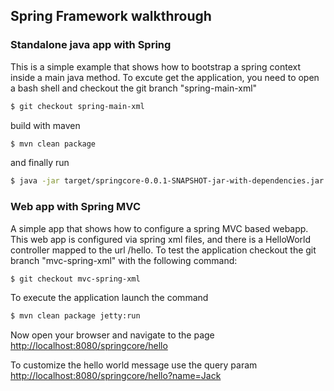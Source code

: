 ## Spring Framework walkthrough 

### Standalone java app with Spring 
This is a simple example that shows how to bootstrap a spring context inside a main java method.
To excute get the application, you need to open a bash shell and 
checkout the git branch "spring-main-xml" 

```sh
$ git checkout spring-main-xml
```

build with maven 

```sh
$ mvn clean package
```

and finally run
```sh
$ java -jar target/springcore-0.0.1-SNAPSHOT-jar-with-dependencies.jar
```

### Web app with Spring MVC 
A simple app that shows how to configure a spring MVC based webapp. This web app is configured via spring xml files, and there is a HelloWorld controller mapped to the url /hello. 
To test the application checkout the git branch "mvc-spring-xml" with the following command:

```sh
$ git checkout mvc-spring-xml
```

To execute the application launch the command 

```sh
$ mvn clean package jetty:run
```

Now open your browser and navigate to the page <http://localhost:8080/springcore/hello>

To customize the hello world message use the query param <http://localhost:8080/springcore/hello?name=Jack>



